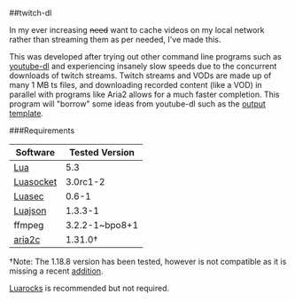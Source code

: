 ##twitch-dl

In my ever increasing ~~need~~ want to cache videos on my local network rather than streaming them as per needed, I've made this.

This was developed after trying out other command line programs such as [youtube-dl](https://github.com/rg3/youtube-dl/) and experiencing insanely slow speeds due to the concurrent downloads of twitch streams. Twitch streams and VODs are made up of many 1 MB ts files, and downloading recorded content (like a VOD) in parallel with programs like Aria2 allows for a much faster completion. This program will "borrow" some ideas from youtube-dl such as the [output template](https://github.com/rg3/youtube-dl#output-template).

###Requirements

| Software | Tested Version |
|----------|----------------|
| [Lua](http://www.lua.org/) | 5.3 |
| [Luasocket](http://w3.impa.br/~diego/software/luasocket/) | 3.0rc1-2 |
| [Luasec](https://github.com/brunoos/luasec) | 0.6-1 |
| [Luajson](https://github.com/harningt/luajson) | 1.3.3-1 |
| ffmpeg | 3.2.2-1~bpo8+1 |
| [aria2c](https://github.com/aria2/aria2) | 1.31.0† |

†Note: The 1.18.8 version has been tested, however is not compatible as it is missing a recent [addition](https://github.com/aria2/aria2/issues/639).

[Luarocks](https://luarocks.org/) is recommended but not required.